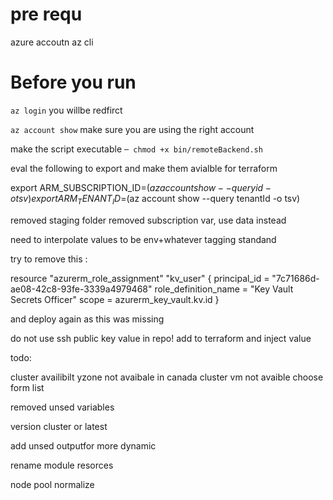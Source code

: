 # pre requ

azure accoutn 
az cli


# Before you run 

`az login` you willbe redfirct

`az account show` make sure you are using the right account

make the script executable `─ chmod +x bin/remoteBackend.sh ` 

eval the following to export and make them avialble for terraform 

export ARM_SUBSCRIPTION_ID=$(az account show --query id -o tsv)
export ARM_TENANT_ID=$(az account show --query tenantId -o tsv)


removed staging folder
removed subscription var, use data instead


need to interpolate values to be env+whatever
tagging standand



try to remove this :


resource "azurerm_role_assignment" "kv_user" {
  principal_id         = "7c71686d-ae08-42c8-93fe-3339a4979468"
  role_definition_name = "Key Vault Secrets Officer"
  scope                = azurerm_key_vault.kv.id
}


and deploy again as this was missing


do not use ssh public key value in repo! add to terraform and inject value

todo:

cluster availibilt yzone not avaibale in canada 
cluster vm not avaible choose form list


removed unsed variables

version cluster or latest

add unsed outputfor more dynamic 

rename module resorces

node pool normalize